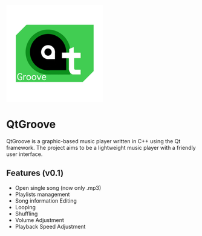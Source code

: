 ![QtGroove](images/QtGroove.png)

# QtGroove

QtGroove is a graphic-based music player written in C++ using the Qt framework. The project aims to be a lightweight music player with a friendly user interface.  

## Features (v0.1)

- Open single song (now only .mp3)
- Playlists management
- Song information Editing
- Looping
- Shuffling
- Volume Adjustment
- Playback Speed Adjustment